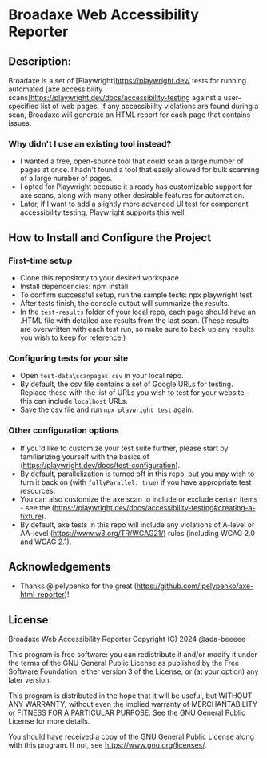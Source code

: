 # Broadaxe Web Accessibility Reporter

## Description:

Broadaxe is a set of [Playwright]<https://playwright.dev/> tests for running automated [axe accessibility scans]<https://playwright.dev/docs/accessibility-testing> against a user-specified list of web pages.
If any accessibiilty violations are found during a scan, Broadaxe will generate an HTML report for each page that contains issues.

### Why didn't I use an existing tool instead?

- I wanted a free, open-source tool that could scan a large number of pages at once. I hadn't found a tool that easily allowed for bulk scanning of a large number of pages.
- I opted for Playwright because it already has customizable support for axe scans, along with many other desirable features for automation.
- Later, if I want to add a slightly more advanced UI test for component accessibility testing, Playwright supports this well.

## How to Install and Configure the Project

### First-time setup
- Clone this repository to your desired workspace.
- Install dependencies:
        npm install
- To confirm successful setup, run the sample tests:
        npx playwright test
- After tests finish, the console output will summarize the results.
- In the `test-results` folder of your local repo, each page should have an .HTML file with detailed axe results from the last scan. (These results are overwritten with each test run, so make sure to back up any results you wish to keep for reference.)

### Configuring tests for your site
- Open `test-data\scanpages.csv` in your local repo.
- By default, the csv file contains a set of Google URLs for testing. Replace these with the list of URLs you wish to test for your website - this can include `localhost` URLs.
- Save the csv file and run `npx playwright test` again.

### Other configuration options
- If you'd like to customize your test suite further, please start by familiarizing yourself with the basics of <Playwright configuration>(https://playwright.dev/docs/test-configuration).
- By default, parallelization is turned off in this repo, but you may wish to turn it back on (with `fullyParallel: true`) if you have appropriate test resources.
- You can also customize the axe scan to include or exclude certain items - see the <Playwright accessibility documentation>(https://playwright.dev/docs/accessibility-testing#creating-a-fixture).
- By default, axe tests in this repo will include any violations of A-level or AA-level <WCAG>(https://www.w3.org/TR/WCAG21/) rules (including WCAG 2.0 and WCAG 2.1).

## Acknowledgements
- Thanks @lpelypenko for the great <axe-html-reporter>(https://github.com/lpelypenko/axe-html-reporter)!

## License

Broadaxe Web Accessibility Reporter
Copyright (C) 2024 @ada-beeeee

This program is free software: you can redistribute it and/or modify
it under the terms of the GNU General Public License as published by
the Free Software Foundation, either version 3 of the License, or
(at your option) any later version.

This program is distributed in the hope that it will be useful,
but WITHOUT ANY WARRANTY; without even the implied warranty of
MERCHANTABILITY or FITNESS FOR A PARTICULAR PURPOSE.  See the
GNU General Public License for more details.

You should have received a copy of the GNU General Public License
along with this program.  If not, see <https://www.gnu.org/licenses/>.
